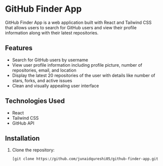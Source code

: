 # GitHub Finder App

GitHub Finder App is a web application built with React and Tailwind CSS that allows users to search for GitHub users and view their profile information along with their latest repositories.

## Features

- Search for GitHub users by username
- View user profile information including profile picture, number of repositories, email, and location
- Display the latest 20 repositories of the user with details like number of stars, forks, and active issues
- Clean and visually appealing user interface

## Technologies Used

- React
- Tailwind CSS
- GitHub API

## Installation

1. Clone the repository:

   ```bash
   [git clone https://github.com/junaidqureshi05/github-finder-app.git](https://github.com/JunaidQureshi05/github-finder-react.git)
